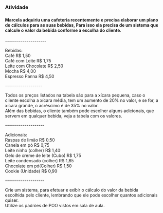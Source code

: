 <h3>Atividade<h3><p>
<h4>Marcela adquiriu uma cafeteria recentemente e precisa elaborar um plano de cálculos para as suas bebidas, Para isso ela precisa de um sistema que calcule o valor da bebida conforme a escolha do cliente.</h4><p>
---------------------<p>
Bebidas:<br>
Café R$ 1,50<br>
Café com Leite R$ 1,75<br>
Leite com Chocolate R$ 2,50<br>
Mocha R$ 4,00<br>
Espresso Panna R$ 4,50<p>
-------------------<p>
Todos os preços listados na tabela são para a xícara pequena, caso o cliente escolha a xícara média, tem um aumento de 20% no valor, e se for, a xícara grande, o acréscimo é de 35% no valor.<br>
Além das bebidas, o cliente também pode escolher alguns adicionais, que servem em qualquer bebida, veja a tabela com os valores.<p>
-------------------- <p>
Adicionais:<br>
Raspas de limão R$ 0,50<br>
Canela em pó R$ 0,75<br>
Leite ninho (colher) R$ 1,40<br>
Gelo de creme de leite (Cubo) R$ 1,75<br>
Leite condensado (colher) R$ 1,85<br>
Chocolate em pó(Colher) R$ 1,50<br>
Cookie (Unidade) R$ 0,90<p>
--------------------<p>
Crie um sistema, para efetuar e exibir o cálculo do valor da bebida escolhida pelo cliente, lembrando que ele pode escolher quantos adicionais quiser.<br>
Utilize os padrões de POO vistos em sala de aula.


